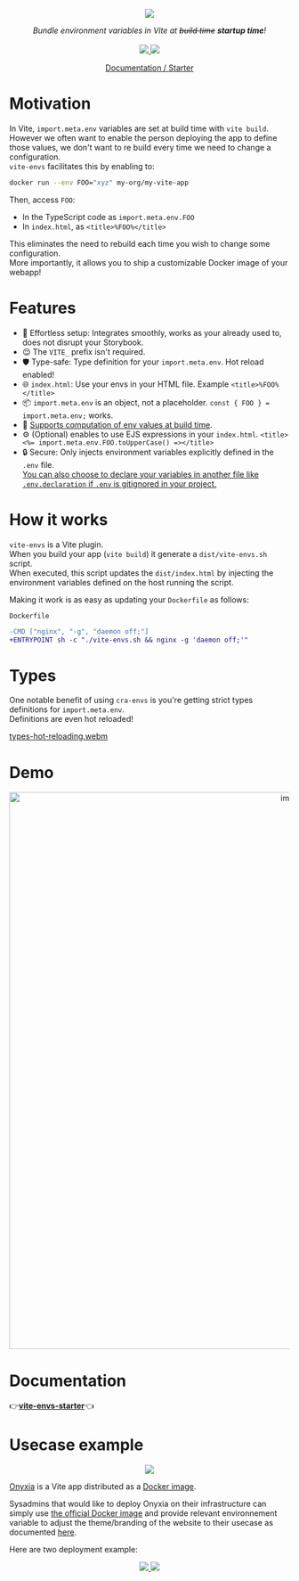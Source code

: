 <p align="center">
    <img src="https://github.com/garronej/vite-envs/assets/6702424/0f290fd7-19ea-41e6-97fb-da3fcc79d848">  
</p>
<p align="center">
    <i>Bundle environment variables in Vite at <strike>build time</strike> <b> startup time</b>!</i>
    <br>
    <br>
    <a href="https://github.com/garronej/vite-envs/actions">
      <img src="https://github.com/garronej/vite-envs/workflows/ci/badge.svg?branch=main">
    </a>
    <a href="https://github.com/garronej/vite-envs/blob/main/LICENSE">
      <img src="https://img.shields.io/npm/l/vite-envs">
    </a>
    <p align="center">
      <a href="https://github.com/garronej/vite-envs-starter">Documentation / Starter</a>
    </p>
</p>

# Motivation

In Vite, `import.meta.env` variables are set at build time with `vite build`.  
However we often want to enable the person deploying the app to define those values, we don't want to re build every time we need
to change a configuration.  
`vite-envs` facilitates this by enabling to:

```bash
docker run --env FOO="xyz" my-org/my-vite-app
```

Then, access `FOO`:

-   In the TypeScript code as `import.meta.env.FOO`
-   In `index.html`, as `<title>%FOO%</title>`

This eliminates the need to rebuild each time you wish to change some configuration.  
More importantly, it allows you to ship a customizable Docker image of your webapp!

# Features

-   🔧 Effortless setup: Integrates smoothly, works as your already used to, does not disrupt your Storybook.
-   😌 The `VITE_` prefix isn't required.  
-   🛡️ Type-safe: Type definition for your `import.meta.env`. Hot reload enabled!
-   🌐 `index.html`: Use your envs in your HTML file. Example `<title>%FOO%</title>`
-   📦 `import.meta.env` is an object, not a placeholder. `const { FOO } = import.meta.env;` works.
-   🧠 [Supports computation of env values at build time](https://github.com/garronej/vite-envs-starter/blob/b0febf2d8ffa67dceaf140372445e3cb8059c2e1/vite.config.ts#L14-L37).  
-   ⚙️ (Optional) enables to use EJS expressions in your `index.html`. `<title><%= import.meta.env.FOO.toUpperCase() =></title>`
-   🔒 Secure: Only injects environment variables explicitly defined in the `.env` file.  
    [You can also choose to declare your variables in another file like `.env.declaration` if `.env` is gitignored in your project.](https://github.com/garronej/vite-envs/assets/6702424/bc64605c-6aaf-427d-b8ce-b829dc63fc35)   

# How it works  

`vite-envs` is a Vite plugin.  
When you build your app (`vite build`) it generate a `dist/vite-envs.sh` script.  
When executed, this script updates the `dist/index.html` by injecting the environment variables 
defined on the host running the script.  

Making it work is as easy as updating your `Dockerfile` as follows:

`Dockerfile`  
```diff
-CMD ["nginx", "-g", "daemon off;"]
+ENTRYPOINT sh -c "./vite-envs.sh && nginx -g 'daemon off;'"
```  

# Types  

One notable benefit of using `cra-envs` is you're getting strict types definitions for `import.meta.env`.  
Definitions are even hot reloaded!  

[types-hot-reloading.webm](https://github.com/garronej/vite-envs/assets/6702424/78113d59-ac59-46b6-ada2-c325f475256c)

# Demo  

<p align="center">
  <a href="https://www.youtube.com/watch?v=wsY7VDUIZM0">
    <img width="1000" alt="image" src="https://github.com/garronej/vite-envs/assets/6702424/9f79b37a-9cdd-40ce-be48-9475406e815d">
  </a>
</p>

# Documentation

👉[**vite-envs-starter**](https://github.com/garronej/vite-envs-starter)👈

# Usecase example

<p align="center">
	<img src="https://user-images.githubusercontent.com/6702424/154810177-3da80638-93c3-4a41-9710-13541b9d8974.png" />
</p>

[Onyxia](https://github.com/InseeFrLab/onyxia) is a Vite app distributed as a [Docker image](https://hub.docker.com/r/inseefrlab/onyxia-web/tags).

Sysadmins that would like to deploy Onyxia on their infrastructure can simply use
[the official Docker image](https://hub.docker.com/r/inseefrlab/onyxia-web/tags) and provide relevant environnement variable to adjust the theme/branding of the website to their usecase as
documented [here](https://docs.onyxia.sh/admin-doc/theme).

Here are two deployment example:

<p align="center">
  <a href="https://datalab.sspcloud.fr">
    <img src="https://user-images.githubusercontent.com/6702424/154809580-b38abbc2-d7be-4fc2-ad7d-b830d88f3a57.png">  
  </a>
  <a href="https://onyxialpha.kub.sspcloud.fr/">
    <img src="https://user-images.githubusercontent.com/6702424/154809578-4aaa5501-e356-484b-8a95-c2a59e287cf9.png">  
  </a>
</p>
</p>
